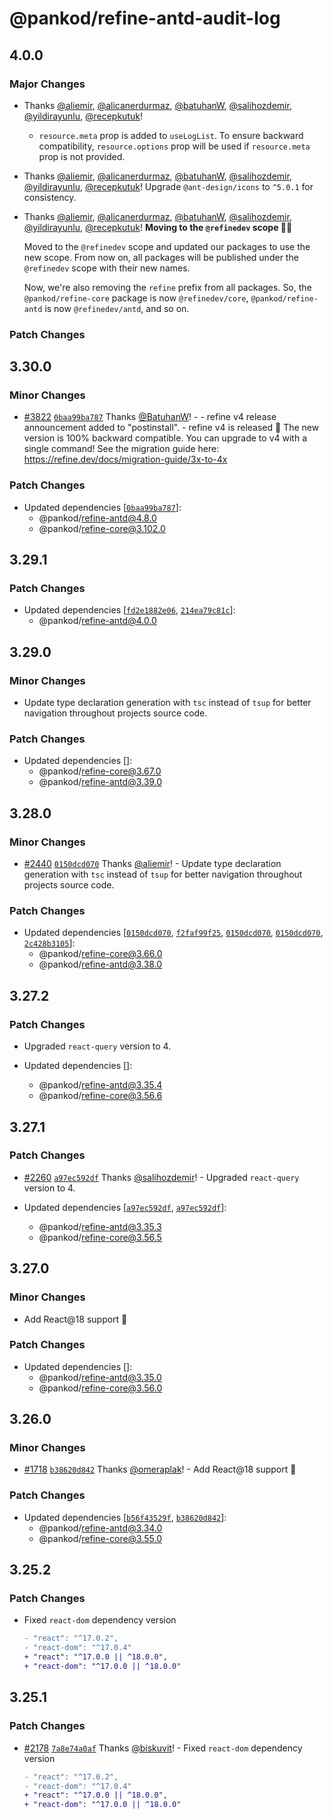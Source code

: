 # @pankod/refine-antd-audit-log

## 4.0.0

### Major Changes

-   Thanks [@aliemir](https://github.com/aliemir), [@alicanerdurmaz](https://github.com/alicanerdurmaz), [@batuhanW](https://github.com/batuhanW), [@salihozdemir](https://github.com/salihozdemir), [@yildirayunlu](https://github.com/yildirayunlu), [@recepkutuk](https://github.com/recepkutuk)!

    -   `resource.meta` prop is added to `useLogList`. To ensure backward compatibility, `resource.options` prop will be used if `resource.meta` prop is not provided.

-   Thanks [@aliemir](https://github.com/aliemir), [@alicanerdurmaz](https://github.com/alicanerdurmaz), [@batuhanW](https://github.com/batuhanW), [@salihozdemir](https://github.com/salihozdemir), [@yildirayunlu](https://github.com/yildirayunlu), [@recepkutuk](https://github.com/recepkutuk)!
    Upgrade `@ant-design/icons` to `^5.0.1` for consistency.

-   Thanks [@aliemir](https://github.com/aliemir), [@alicanerdurmaz](https://github.com/alicanerdurmaz), [@batuhanW](https://github.com/batuhanW), [@salihozdemir](https://github.com/salihozdemir), [@yildirayunlu](https://github.com/yildirayunlu), [@recepkutuk](https://github.com/recepkutuk)!
    **Moving to the `@refinedev` scope 🎉🎉**

    Moved to the `@refinedev` scope and updated our packages to use the new scope. From now on, all packages will be published under the `@refinedev` scope with their new names.

    Now, we're also removing the `refine` prefix from all packages. So, the `@pankod/refine-core` package is now `@refinedev/core`, `@pankod/refine-antd` is now `@refinedev/antd`, and so on.

### Patch Changes

## 3.30.0

### Minor Changes

-   [#3822](https://github.com/refinedev/refine/pull/3822) [`0baa99ba787`](https://github.com/refinedev/refine/commit/0baa99ba7874394d9d28d0a7b29c082c604258fb) Thanks [@BatuhanW](https://github.com/BatuhanW)! - - refine v4 release announcement added to "postinstall". - refine v4 is released 🎉 The new version is 100% backward compatible. You can upgrade to v4 with a single command! See the migration guide here: https://refine.dev/docs/migration-guide/3x-to-4x

### Patch Changes

-   Updated dependencies [[`0baa99ba787`](https://github.com/refinedev/refine/commit/0baa99ba7874394d9d28d0a7b29c082c604258fb)]:
    -   @pankod/refine-antd@4.8.0
    -   @pankod/refine-core@3.102.0

## 3.29.1

### Patch Changes

-   Updated dependencies [[`fd2e1882e06`](https://github.com/refinedev/refine/commit/fd2e1882e060135674f53350f2fe1d22347543d7), [`214ea79c81c`](https://github.com/refinedev/refine/commit/214ea79c81c2f21573f999083612d30256be76a9)]:
    -   @pankod/refine-antd@4.0.0

## 3.29.0

### Minor Changes

-   Update type declaration generation with `tsc` instead of `tsup` for better navigation throughout projects source code.

### Patch Changes

-   Updated dependencies []:
    -   @pankod/refine-core@3.67.0
    -   @pankod/refine-antd@3.39.0

## 3.28.0

### Minor Changes

-   [#2440](https://github.com/refinedev/refine/pull/2440) [`0150dcd070`](https://github.com/refinedev/refine/commit/0150dcd0700253f1c4908e7e5f2e178bb122e9af) Thanks [@aliemir](https://github.com/aliemir)! - Update type declaration generation with `tsc` instead of `tsup` for better navigation throughout projects source code.

### Patch Changes

-   Updated dependencies [[`0150dcd070`](https://github.com/refinedev/refine/commit/0150dcd0700253f1c4908e7e5f2e178bb122e9af), [`f2faf99f25`](https://github.com/refinedev/refine/commit/f2faf99f25542f73215ee89c74b241311177b327), [`0150dcd070`](https://github.com/refinedev/refine/commit/0150dcd0700253f1c4908e7e5f2e178bb122e9af), [`0150dcd070`](https://github.com/refinedev/refine/commit/0150dcd0700253f1c4908e7e5f2e178bb122e9af), [`2c428b3105`](https://github.com/refinedev/refine/commit/2c428b31057e3e7c8901fc3da2773bc810235491)]:
    -   @pankod/refine-core@3.66.0
    -   @pankod/refine-antd@3.38.0

## 3.27.2

### Patch Changes

-   Upgraded `react-query` version to 4.

-   Updated dependencies []:
    -   @pankod/refine-antd@3.35.4
    -   @pankod/refine-core@3.56.6

## 3.27.1

### Patch Changes

-   [#2260](https://github.com/refinedev/refine/pull/2260) [`a97ec592df`](https://github.com/refinedev/refine/commit/a97ec592dfb6dcf5b5bd063d2d76f50ca195c20e) Thanks [@salihozdemir](https://github.com/salihozdemir)! - Upgraded `react-query` version to 4.

-   Updated dependencies [[`a97ec592df`](https://github.com/refinedev/refine/commit/a97ec592dfb6dcf5b5bd063d2d76f50ca195c20e), [`a97ec592df`](https://github.com/refinedev/refine/commit/a97ec592dfb6dcf5b5bd063d2d76f50ca195c20e)]:
    -   @pankod/refine-antd@3.35.3
    -   @pankod/refine-core@3.56.5

## 3.27.0

### Minor Changes

-   Add React@18 support 🚀

### Patch Changes

-   Updated dependencies []:
    -   @pankod/refine-antd@3.35.0
    -   @pankod/refine-core@3.56.0

## 3.26.0

### Minor Changes

-   [#1718](https://github.com/refinedev/refine/pull/1718) [`b38620d842`](https://github.com/refinedev/refine/commit/b38620d84237e13212811daada7b49ee654c70eb) Thanks [@omeraplak](https://github.com/omeraplak)! - Add React@18 support 🚀

### Patch Changes

-   Updated dependencies [[`b56f43529f`](https://github.com/refinedev/refine/commit/b56f43529f387ad1801e7bc0d94dfa5679bad77e), [`b38620d842`](https://github.com/refinedev/refine/commit/b38620d84237e13212811daada7b49ee654c70eb)]:
    -   @pankod/refine-antd@3.34.0
    -   @pankod/refine-core@3.55.0

## 3.25.2

### Patch Changes

-   Fixed `react-dom` dependency version

    ```diff
    - "react": "^17.0.2",
    - "react-dom": "^17.0.4"
    + "react": "^17.0.0 || ^18.0.0",
    + "react-dom": "^17.0.0 || ^18.0.0"
    ```

## 3.25.1

### Patch Changes

-   [#2178](https://github.com/refinedev/refine/pull/2178) [`7a8e74a0af`](https://github.com/refinedev/refine/commit/7a8e74a0afcd6c6d87630f4a5f5102808e4354e9) Thanks [@biskuvit](https://github.com/biskuvit)! - Fixed `react-dom` dependency version

    ```diff
    - "react": "^17.0.2",
    - "react-dom": "^17.0.4"
    + "react": "^17.0.0 || ^18.0.0",
    + "react-dom": "^17.0.0 || ^18.0.0"
    ```
